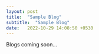 ```yaml
---
layout: post
title:  "Sample Blog"
subtitle:  "Sample Blog"
date:   2022-10-29 14:08:50 +0530
---
```


Blogs coming soon...


